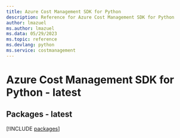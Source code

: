 ```yaml
---
title: Azure Cost Management SDK for Python
description: Reference for Azure Cost Management SDK for Python
author: lmazuel
ms.author: lmazuel
ms.data: 05/29/2023
ms.topic: reference
ms.devlang: python
ms.service: costmanagement
---
```

# Azure Cost Management SDK for Python - latest
## Packages - latest
[!INCLUDE [packages](cost-management-index.md)]